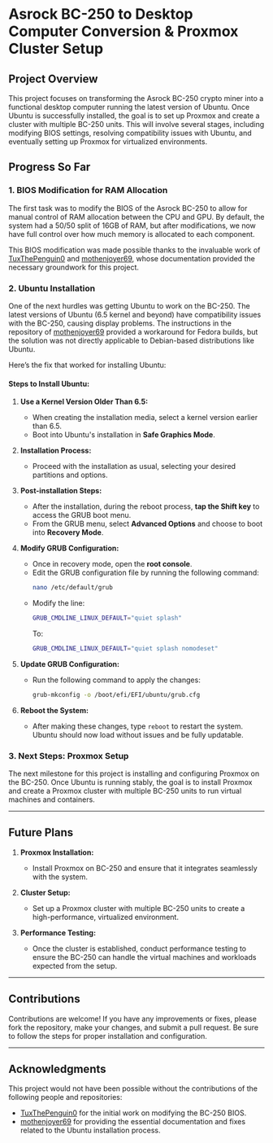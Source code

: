 # Asrock BC-250 to Desktop Computer Conversion & Proxmox Cluster Setup

## Project Overview

This project focuses on transforming the Asrock BC-250 crypto miner into a functional desktop computer running the latest version of Ubuntu. Once Ubuntu is successfully installed, the goal is to set up Proxmox and create a cluster with multiple BC-250 units. This will involve several stages, including modifying BIOS settings, resolving compatibility issues with Ubuntu, and eventually setting up Proxmox for virtualized environments.

## Progress So Far

### 1. BIOS Modification for RAM Allocation
The first task was to modify the BIOS of the Asrock BC-250 to allow for manual control of RAM allocation between the CPU and GPU. By default, the system had a 50/50 split of 16GB of RAM, but after modifications, we now have full control over how much memory is allocated to each component.

This BIOS modification was made possible thanks to the invaluable work of [TuxThePenguin0](https://github.com/TuxThePenguin0) and [mothenjoyer69](https://github.com/mothenjoyer69/bc250-documentation), whose documentation provided the necessary groundwork for this project.

### 2. Ubuntu Installation

One of the next hurdles was getting Ubuntu to work on the BC-250. The latest versions of Ubuntu (6.5 kernel and beyond) have compatibility issues with the BC-250, causing display problems. The instructions in the repository of [mothenjoyer69](https://github.com/mothenjoyer69/bc250-documentation) provided a workaround for Fedora builds, but the solution was not directly applicable to Debian-based distributions like Ubuntu.

Here’s the fix that worked for installing Ubuntu:

#### Steps to Install Ubuntu:
1. **Use a Kernel Version Older Than 6.5:**
   - When creating the installation media, select a kernel version earlier than 6.5.
   - Boot into Ubuntu's installation in **Safe Graphics Mode**.

2. **Installation Process:**
   - Proceed with the installation as usual, selecting your desired partitions and options.

3. **Post-installation Steps:**
   - After the installation, during the reboot process, **tap the Shift key** to access the GRUB boot menu.
   - From the GRUB menu, select **Advanced Options** and choose to boot into **Recovery Mode**.

4. **Modify GRUB Configuration:**
   - Once in recovery mode, open the **root console**.
   - Edit the GRUB configuration file by running the following command:
     ```bash
     nano /etc/default/grub
     ```
   - Modify the line:
     ```bash
     GRUB_CMDLINE_LINUX_DEFAULT="quiet splash"
     ```
     To:
     ```bash
     GRUB_CMDLINE_LINUX_DEFAULT="quiet splash nomodeset"
     ```

5. **Update GRUB Configuration:**
   - Run the following command to apply the changes:
     ```bash
     grub-mkconfig -o /boot/efi/EFI/ubuntu/grub.cfg
     ```

6. **Reboot the System:**
   - After making these changes, type `reboot` to restart the system. Ubuntu should now load without issues and be fully updatable.

### 3. Next Steps: Proxmox Setup

The next milestone for this project is installing and configuring Proxmox on the BC-250. Once Ubuntu is running stably, the goal is to install Proxmox and create a Proxmox cluster with multiple BC-250 units to run virtual machines and containers.

---

## Future Plans

1. **Proxmox Installation:**
   - Install Proxmox on BC-250 and ensure that it integrates seamlessly with the system.

2. **Cluster Setup:**
   - Set up a Proxmox cluster with multiple BC-250 units to create a high-performance, virtualized environment.

3. **Performance Testing:**
   - Once the cluster is established, conduct performance testing to ensure the BC-250 can handle the virtual machines and workloads expected from the setup.

---

## Contributions

Contributions are welcome! If you have any improvements or fixes, please fork the repository, make your changes, and submit a pull request. Be sure to follow the steps for proper installation and configuration.

---

## Acknowledgments

This project would not have been possible without the contributions of the following people and repositories:
- [TuxThePenguin0](https://github.com/TuxThePenguin0) for the initial work on modifying the BC-250 BIOS.
- [mothenjoyer69](https://github.com/mothenjoyer69/bc250-documentation) for providing the essential documentation and fixes related to the Ubuntu installation process.
